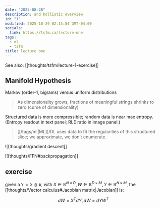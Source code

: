```yaml
---
date: "2025-08-28"
description: and hollistic overview
id: "1"
modified: 2025-10-29 02:15:54 GMT-04:00
socials:
  link: https://tsfm.ca/lecture-one
tags:
  - ml
  - tsfm
title: lecture one
---
```


See also: [[thoughts/tsfm/lecture-1-exercise]]

## Manifold Hypothesis

Markov (order-1, bigrams) versus uniform distributions

> As dimensionality grows, fractions of meaningful strings shrinks to zero (curse of dimensionality)

Structured data is more compressible; random data is near max entropy. (Entropy readout in text panel; RLE ratio in image panel.)

> [[/tags/ml|ML]]/DL uses data to fit the regularities of this structured slice; we approximate, we don’t enumerate.

![[thoughts/gradient descent]]

![[thoughts/FFN#backpropagation]]

## exercise

given a `Y = X @ W`, with $X \in \mathbb{R}^{N\times D}, W \in \mathbb{R}^{D\times M}, Y\in \mathbb{R}^{N\times M}$, the [[thoughts/Vector calculus#Jacobian matrix|Jacobian]] is:

$$
dW = X^{T}dY, dW = dY W^{T}
$$
